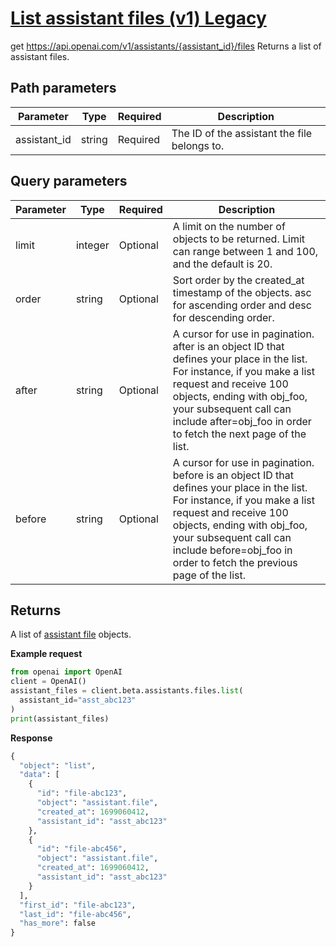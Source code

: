 # [List assistant files (v1) Legacy](/docs/api-reference/assistants-v1/listAssistantFiles)
get https://api.openai.com/v1/assistants/{assistant_id}/files 
Returns a list of assistant files. 
## Path parameters 
| Parameter | Type   | Required | Description|
| --- | --- | --- | --- |
| assistant_id | string | Required | The ID of the assistant the file belongs to.| 
## Query parameters 
| Parameter | Type   | Required | Description|
| --- | --- | --- | --- |
| limit | integer | Optional | A limit on the number of objects to be returned. Limit can                   range between 1 and 100, and the default is 20.| 
| order | string | Optional | Sort order by the created_at timestamp of the                   objects. asc for ascending order and                   desc for descending order.| 
| after | string | Optional | A cursor for use in pagination. after is an                   object ID that defines your place in the list. For instance,                   if you make a list request and receive 100 objects, ending                   with obj_foo, your subsequent call can include after=obj_foo                   in order to fetch the next page of the list.| 
| before | string | Optional | A cursor for use in pagination. before is an                   object ID that defines your place in the list. For instance,                   if you make a list request and receive 100 objects, ending                   with obj_foo, your subsequent call can include before=obj_foo                   in order to fetch the previous page of the list.| 
## Returns 
A list of
                [assistant file](/docs/api-reference/assistants-v1/file-object)
                objects. 

**Example request**
```python
from openai import OpenAI
client = OpenAI()
assistant_files = client.beta.assistants.files.list(
  assistant_id="asst_abc123"
)
print(assistant_files)
```

**Response**
```python
{
  "object": "list",
  "data": [
    {
      "id": "file-abc123",
      "object": "assistant.file",
      "created_at": 1699060412,
      "assistant_id": "asst_abc123"
    },
    {
      "id": "file-abc456",
      "object": "assistant.file",
      "created_at": 1699060412,
      "assistant_id": "asst_abc123"
    }
  ],
  "first_id": "file-abc123",
  "last_id": "file-abc456",
  "has_more": false
}
```
